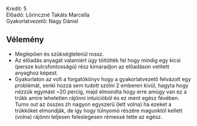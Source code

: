 Kredit: 5\
Előadó: Lőrinczné Takáts Marcella\
Gyakorlatvezető: Nagy Dániel

## Vélemény
- Meglepően és szükségtelenül rossz.
- Az előadás anyagát valamiért úgy töltötték fel hogy mindig egy kicsi (persze kulcsfontosságú) rész kimaradjon az előadáson vetített anyaghoz képest.
- Gyakorlaton az volt a forgatókönyv hogy a gyakorlatvezető felvázolt egy problémát, senki hozzá sem tudott szólni 2 emberen kívül, hagyta hogy nézzük egymást ~20 percig, majd elmondta hogy erre amúgy van ez a trükk amire lehetetlen rájönni intuícióból és ez ment egész févében. Turns out az összes zh nagyon egyszerű (lett volna) ha ezeket a trükköket elmondják, de így hogy túlnyomó részére magunktól kellett (volna) rájönni teljesen feleslegesen rémessé tette az egész.
